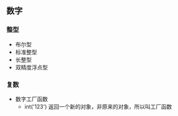 ## 数字

### 整型

- 布尔型
- 标准整型
- 长整型
- 双精度浮点型

### 复数

- 数字工厂函数
  - int('123') 返回一个新的对象，非原来的对象，所以叫工厂函数
